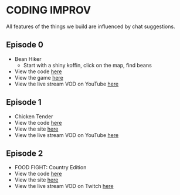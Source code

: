# CODING IMPROV

All features of the things we build are influenced by chat suggestions.

## Episode 0

* Bean Hiker
  * Start with a shiny koffin, click on the map, find beans
* View the code [here](./episode_000)
* View the game [here](https://bean-hiker.now.sh)
* View the live stream VOD on YouTube [here](https://www.youtube.com/watch?v=bDfKInreK0U)

## Episode 1

* Chicken Tender
* View the code [here](./episode_001)
* View the site [here](https://chicken-tender.vercel.app/)
* View the live stream VOD on YouTube [here](https://www.youtube.com/watch?v=D0gaknHVaeI)

## Episode 2

* FOOD FIGHT: Country Edition
* View the code [here](./episode_002)
* View the site [here](https://country-food-fight.surge.sh/?channel=codinggarden)
* View the live stream VOD on Twitch [here](https://www.twitch.tv/videos/706534982)
